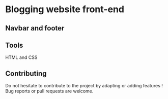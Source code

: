 # Blogging website front-end

## Navbar and footer

## Tools
HTML and CSS

## Contributing
Do not hesitate to contribute to the project by adapting or adding features ! Bug reports or pull requests are welcome.

